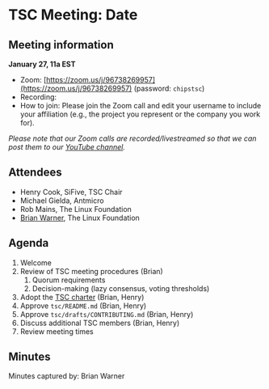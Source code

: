 # TSC Meeting: Date

## Meeting information

**January 27, 11a EST**

* Zoom: [https://zoom.us/j/96738269957](https://zoom.us/j/96738269957) (password: `chipstsc`)
* Recording:
* How to join: Please join the Zoom call and edit your username to include your affiliation (e.g., the project you represent or the company you work for).

*Please note that our Zoom calls are recorded/livestreamed so that we can post them to our [YouTube channel](https://youtube.chipsalliance.org).*

## Attendees

* Henry Cook, SiFive, TSC Chair
* Michael Gielda, Antmicro
* Rob Mains, The Linux Foundation
* [Brian Warner](https://github.com/brianwarner), The Linux Foundation

## Agenda

1. Welcome
1. Review of TSC meeting procedures (Brian)
   1. Quorum requirements
   1. Decision-making (lazy consensus, voting thresholds)
1. Adopt the [TSC charter](https://technical-charter.chipsalliance.org) (Brian, Henry)
1. Approve `tsc/README.md` (Brian, Henry)
1. Approve `tsc/drafts/CONTRIBUTING.md` (Brian, Henry)
1. Discuss additional TSC members (Brian, Henry)
1. Review meeting times

## Minutes

Minutes captured by: Brian Warner
